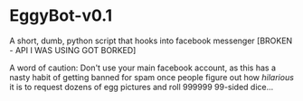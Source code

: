 # EggyBot-v0.1
A short, dumb, python script that hooks into facebook messenger [BROKEN - API I WAS USING GOT BORKED]

A word of caution: Don't use your main facebook account, as this has a nasty habit of getting banned for spam once people figure out how <i>hilarious</i> it is to request dozens of egg pictures and roll 999999 99-sided dice...
